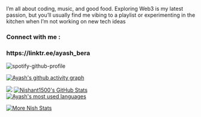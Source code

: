 I’m all about coding, music, and good food. Exploring Web3 is my latest passion, but you’ll usually find me vibing to a playlist or experimenting in the kitchen when I’m not working on new tech ideas


<h3 align="left">Connect with me :</h3>
<h3 align="left">https://linktr.ee/ayash_bera‎‎</h3>


![spotify-github-profile](https://spotify-github-profile.kittinanx.com/api/view.svg?uid=jv8ayekrwory072fth73552al&redirect=true][https://spotify-github-profile.kittinanx.com/api/view.svg?uid=jv8ayekrwory072fth73552al&cover_image=true&theme=compact&show_offline=false&background_color=121212&interchange=true)    

[![Ayash's github activity graph](https://github-readme-activity-graph.vercel.app/graph?username=Ayash-Bera&theme=high-contrast)](https://github.com/ashutosh00710/github-readme-activity-graph)

![](https://github-profile-trophy.vercel.app/?username=Ayash-Bera&theme=radical&no-frame=false&no-bg=false&margin-w=4)
[![Nishant1500's GitHub Stats](https://github-readme-stats.vercel.app/api?username=Ayash-Bera&show_icons=true&theme=radical)](https://github.com/Nishant1500?tab=overview)
<br>
<a href="https://github.com/Nishant1500?tab=overview">
<img align="center" alt="Ayash's most used languages" src="https://github-readme-stats.vercel.app/api/top-langs/?username=Ayash-Bera&layout=compact&langs_count=9&theme=radical&exclude_repo=Optifine-Mod-Coder-Pack-1.16.1,Projects"/>
<p><img align="center" src="https://github-readme-streak-stats.herokuapp.com/?user=Ayash-Bera&theme=radical" alt="More Nish Stats" /></p>
</a>
